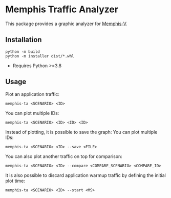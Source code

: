 # Memphis Traffic Analyzer

This package provides a graphic analyzer for [Memphis-V](https://github.com/gaph-pucrs/Memphis-5).

## Installation

```console
python -m build
python -m installer dist/*.whl
```

* Requires Python >=3.8

## Usage

Plot an application traffic:
```console
memphis-ta <SCENARIO> <ID>
```

You can plot multiple IDs:
```console
memphis-ta <SCENARIO> <ID> <ID> <ID>
```

Instead of plotting, it is possible to save the graph:
You can plot multiple IDs:
```console
memphis-ta <SCENARIO> <ID> --save <FILE>
```

You can also plot another traffic on top for comparison:
```console
memphis-ta <SCENARIO> <ID> --compare <COMPARE_SCENARIO> <COMPARE_ID>
```

It is also possible to discard application warmup traffic by defining the initial plot time:
```console
memphis-ta <SCENARIO> <ID> --start <MS>
```
